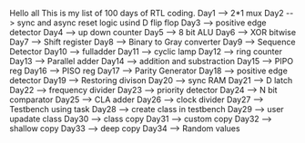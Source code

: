 Hello all
This is my list of 100 days of RTL coding.
Day1 --> 2*1 mux
Day2 --> sync and async reset logic usind D flip flop
Day3 --> positive edge detector
Day4 --> up down counter
Day5 --> 8 bit ALU
Day6 --> XOR bitwise
Day7 --> Shift register
Day8 --> Binary to Gray converter
Day9 --> Sequence Detector
Day10 --> fulladder
Day11 --> cyclic lamp
Day12 --> ring counter
Day13 --> Parallel adder
Day14 --> addition and substraction 
Day15 --> PIPO reg
Day16 --> PISO reg
Day17 --> Parity Generator
Day18 --> positive edge detector
Day19 --> Restoring divison
Day20 --> sync RAM
Day21 --> D latch
Day22 --> frequency divider
Day23 --> priority detector
Day24 --> N bit comparator
Day25 --> CLA adder
Day26 --> clock divider
Day27 --> Testbench using task
Day28 --> create class in testbench
Day29 --> user upadate class
Day30 --> class copy
Day31 --> custom copy
Day32 --> shallow copy
Day33 --> deep copy
Day34 --> Random values
